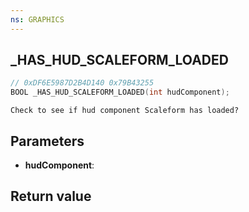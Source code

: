 ```yaml
---
ns: GRAPHICS
---
```

## _HAS_HUD_SCALEFORM_LOADED

```c
// 0xDF6E5987D2B4D140 0x79B43255
BOOL _HAS_HUD_SCALEFORM_LOADED(int hudComponent);
```

```
Check to see if hud component Scaleform has loaded?  
```

## Parameters
* **hudComponent**: 

## Return value
